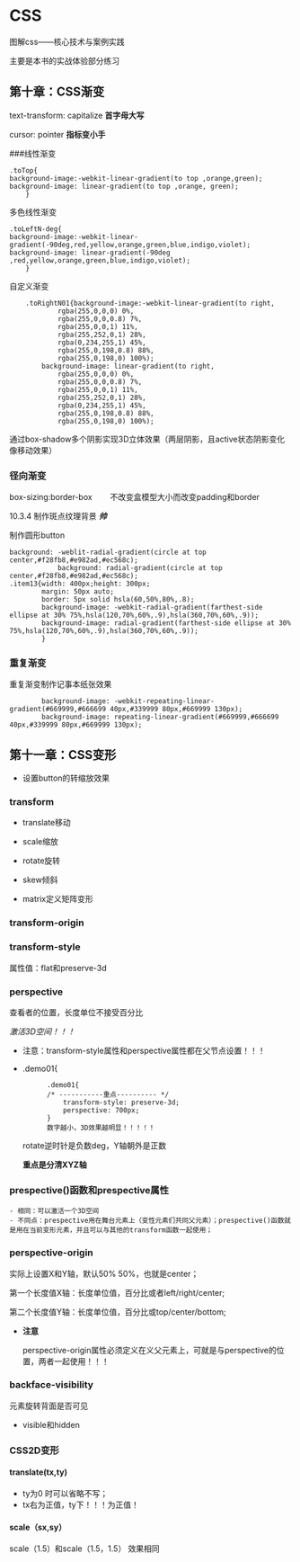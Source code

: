 # CSS
图解css——核心技术与案例实践

主要是本书的实战体验部分练习

## 第十章：CSS渐变

text-transform: capitalize          **首字母大写**

cursor: pointer                            **指标变小手**

###线性渐变

	.toTop{	
	background-image:-webkit-linear-gradient(to top ,orange,green);
	background-image: linear-gradient(to top ,orange, green);
		}
多色线性渐变

	.toLeftN-deg{
	background-image:-webkit-linear-gradient(-90deg,red,yellow,orange,green,blue,indigo,violet);
	background-image: linear-gradient(-90deg ,red,yellow,orange,green,blue,indigo,violet);
		}
自定义渐变

		.toRightN01{background-image:-webkit-linear-gradient(to right,
				rgba(255,0,0,0) 0%,
				rgba(255,0,0,0.8) 7%,
				rgba(255,0,0,1) 11%,
				rgba(255,252,0,1) 28%,
				rgba(0,234,255,1) 45%,
				rgba(255,0,198,0.8) 88%,
				rgba(255,0,198,0) 100%);
			background-image: linear-gradient(to right,
				rgba(255,0,0,0) 0%,
				rgba(255,0,0,0.8) 7%,
				rgba(255,0,0,1) 11%,
				rgba(255,252,0,1) 28%,
				rgba(0,234,255,1) 45%,
				rgba(255,0,198,0.8) 88%,
				rgba(255,0,198,0) 100%);
通过box-shadow多个阴影实现3D立体效果（两层阴影，且active状态阴影变化像移动效果）

### 径向渐变

box-sizing:border-box 　　不改变盒模型大小而改变padding和border

10.3.4  制作斑点纹理背景      ***帅***

制作圆形button

	background: -weblit-radial-gradient(circle at top center,#f28fb8,#e982ad,#ec568c);
				background: radial-gradient(circle at top center,#f28fb8,#e982ad,#ec568c);
	.item13{width: 400px;height: 300px;
			margin: 50px auto;
			border: 5px solid hsla(60,50%,80%,.8);
			background-image: -webkit-radial-gradient(farthest-side ellipse at 30% 75%,hsla(120,70%,60%,.9),hsla(360,70%,60%,.9));
			background-image: radial-gradient(farthest-side ellipse at 30% 75%,hsla(120,70%,60%,.9),hsla(360,70%,60%,.9));
			}

### 重复渐变

重复渐变制作记事本纸张效果

			background-image: -webkit-repeating-linear-gradient(#669999,#666699 40px,#339999 80px,#669999 130px);
			background-image: repeating-linear-gradient(#669999,#666699 40px,#339999 80px,#669999 130px);

## 第十一章：CSS变形

- 设置button的转缩放效果

### transform


- translate移动

- scale缩放

- rotate旋转

- skew倾斜

- matrix定义矩阵变形

### transform-origin

### transform-style

  属性值：flat和preserve-3d

### perspective

  查看者的位置，长度单位不接受百分比

  *激活3D空间！！！*

- 注意：transform-style属性和perspective属性都在父节点设置！！！

- .demo01{

      		.demo01{
      		/* -----------重点---------- */
      			transform-style: preserve-3d;
      			perspective: 700px;
      		}
      		数字越小，3D效果越明显！！！！！

    rotate逆时针是负数deg，Y轴朝外是正数

    __重点是分清XYZ轴__

### prespective()函数和prespective属性

    - 相同：可以激活一个3D空间
    - 不同点：prespective用在舞台元素上（变性元素们共同父元素）；prespective()函数就是用在当前变形元素，并且可以与其他的transform函数一起使用；


### perspective-origin

实际上设置X和Y轴，默认50% 50%，也就是center；

第一个长度值X轴：长度单位值，百分比或者left/right/center;

第二个长度值Y轴：长度单位值，百分比或top/center/bottom;

- __注意__

  perspective-origin属性必须定义在义父元素上，可就是与perspective的位置，两者一起使用！！！

### backface-visibility

  元素旋转背面是否可见

- visible和hidden


### CSS2D变形

#### translate(tx,ty)

- ty为0 时可以省略不写；
- tx右为正值，ty下！！！为正值！

#### scale（sx,sy）  

scale（1.5）和scale（1.5，1.5）  ​效果相同







